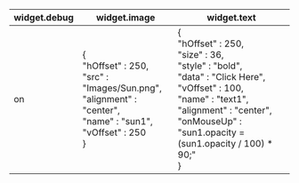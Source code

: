 |widget.debug  |widget.image  |widget.text
|---|---|---|
| on | {<br>  "hOffset" : 250,<br>  "src" : "Images\/Sun.png",<br>  "alignment" : "center",<br>  "name" : "sun1",<br>  "vOffset" : 250<br>} | {<br>  "hOffset" : 250,<br>  "size" : 36,<br>  "style" : "bold",<br>  "data" : "Click Here",<br>  "vOffset" : 100,<br>  "name" : "text1",<br>  "alignment" : "center",<br>  "onMouseUp" : "sun1.opacity = (sun1.opacity \/ 100) * 90;"<br>} |